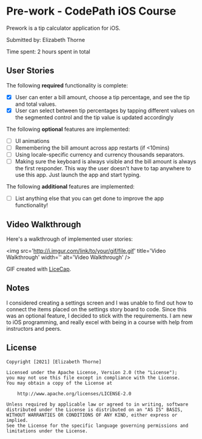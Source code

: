 # Pre-work - CodePath iOS Course

Prework is a tip calculator application for iOS.

Submitted by: Elizabeth Thorne

Time spent: 2 hours spent in total

## User Stories

The following **required** functionality is complete:

* [X] User can enter a bill amount, choose a tip percentage, and see the tip and total values.
* [X] User can select between tip percentages by tapping different values on the segmented control and the tip value is updated accordingly

The following **optional** features are implemented:

* [ ] UI animations
* [ ] Remembering the bill amount across app restarts (if &lt;10mins)
* [ ] Using locale-specific currency and currency thousands separators.
* [ ] Making sure the keyboard is always visible and the bill amount is always the first responder. This way the user doesn't have to tap anywhere to use this app. Just launch the app and start typing.

The following **additional** features are implemented:

- [ ] List anything else that you can get done to improve the app functionality!

## Video Walkthrough

Here's a walkthrough of implemented user stories:

&lt;img src='http://i.imgur.com/link/to/your/gif/file.gif' title='Video Walkthrough' width='' alt='Video Walkthrough' /&gt;

GIF created with [LiceCap](http://www.cockos.com/licecap/).

## Notes

I considered creating a settings screen and I was unable to find out how to connect the items placed on the settings story board to code. Since this was an optional feature, I decided to stick with the requirements. I am new to iOS programming, and really excel with being in a course with help from instructors and peers.

## License

    Copyright [2021] [Elizabeth Thorne]

    Licensed under the Apache License, Version 2.0 (the "License");
    you may not use this file except in compliance with the License.
    You may obtain a copy of the License at

        http://www.apache.org/licenses/LICENSE-2.0

    Unless required by applicable law or agreed to in writing, software
    distributed under the License is distributed on an "AS IS" BASIS,
    WITHOUT WARRANTIES OR CONDITIONS OF ANY KIND, either express or implied.
    See the License for the specific language governing permissions and
    limitations under the License.
